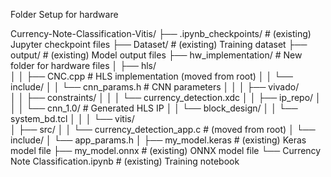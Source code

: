 Folder Setup for hardware

Currency-Note-Classification-Vitis/
├── .ipynb_checkpoints/          # (existing) Jupyter checkpoint files
├── Dataset/                     # (existing) Training dataset
├── output/                      # (existing) Model output files
├── hw_implementation/           # New folder for hardware files
│   ├── hls/                    
│   │   ├── CNC.cpp             # HLS implementation (moved from root)
│   │   └── include/
│   │       └── cnn_params.h    # CNN parameters
│   │
│   ├── vivado/                 
│   │   ├── constraints/
│   │   │   └── currency_detection.xdc
│   │   ├── ip_repo/
│   │   │   └── cnn_1.0/       # Generated HLS IP
│   │   └── block_design/
│   │       └── system_bd.tcl
│   │
│   └── vitis/                  
│       ├── src/
│       │   └── currency_detection_app.c    # (moved from root)
│       └── include/
│           └── app_params.h
│
├── my_model.keras              # (existing) Keras model file
├── my_model.onnx              # (existing) ONNX model file
└── Currency Note Classification.ipynb  # (existing) Training notebook
